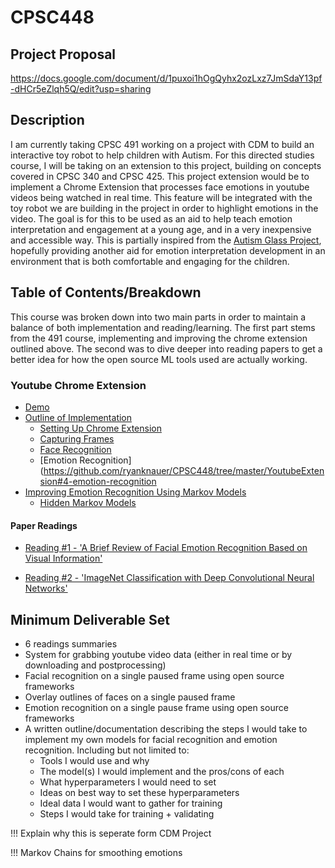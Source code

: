 # CPSC448

## Project Proposal
https://docs.google.com/document/d/1puxoi1hOgQyhx2ozLxz7JmSdaY13pf-dHCr5eZlqh5Q/edit?usp=sharing

## Description

I am currently taking CPSC 491 working on a project with CDM to build an interactive toy robot to help children with Autism. For this directed studies course, I will be taking on an extension to this project, building on concepts covered in CPSC 340 and CPSC 425. This project extension would be to implement a Chrome Extension that processes face emotions in youtube videos being watched in real time. This feature will be integrated with the toy robot we are building in the project in order to highlight emotions in the video. The goal is for this to be used as an aid to help teach emotion interpretation and engagement at a young age, and in a very inexpensive and accessible way. This is partially inspired from the [Autism Glass Project](http://autismglass.stanford.edu/), hopefully providing another aid for emotion interpretation development in an environment that is both comfortable and engaging for the children.


## Table of Contents/Breakdown

This course was broken down into two main parts in order to maintain a balance of both implementation and reading/learning. The first part stems from the 491 course, implementing and improving the chrome extension outlined above. The second was to dive deeper into reading papers to get a better idea for how the open source ML tools used are actually working. 

### Youtube Chrome Extension
* [Demo](https://github.com/ryanknauer/CPSC448/tree/master/YoutubeExtension#demo)
* [Outline of Implementation](https://github.com/ryanknauer/CPSC448/tree/master/YoutubeExtension#progress)
  * [Setting Up Chrome Extension](https://github.com/ryanknauer/CPSC448/tree/master/YoutubeExtension#1-setting-up-chrome-extension)
  * [Capturing Frames](https://github.com/ryanknauer/CPSC448/tree/master/YoutubeExtension#2-capturing-frames)
  * [Face Recognition](https://github.com/ryanknauer/CPSC448/tree/master/YoutubeExtension#3-face-recognition)
  * [Emotion Recognition](https://github.com/ryanknauer/CPSC448/tree/master/YoutubeExtension#4-emotion-recognition
* [Improving Emotion Recognition Using Markov Models](https://github.com/ryanknauer/CPSC448/blob/master/YoutubeExtension/Markov.md)
  * [Hidden Markov Models](https://github.com/ryanknauer/CPSC448/blob/master/YoutubeExtension/Markov.md)

#### Paper Readings

 * [Reading #1 - 'A Brief Review of Facial Emotion Recognition Based on Visual Information'](https://github.com/ryanknauer/CPSC448/blob/master/Readings1.md)

 * [Reading #2 - 'ImageNet Classification with Deep Convolutional Neural Networks'](https://github.com/ryanknauer/CPSC448/blob/master/Reading2.md)

## Minimum Deliverable Set
* 6 readings summaries
* System for grabbing youtube video data (either in real time or by downloading and postprocessing)
* Facial recognition on a single paused frame using open source frameworks
* Overlay outlines of faces on a single paused frame
* Emotion recognition on a single pause frame using open source frameworks
* A written outline/documentation describing the steps I would take to implement my own models for facial recognition and emotion recognition. Including but not limited to:
  * Tools I would use and why
  * The model(s) I would implement and the pros/cons of each
  * What hyperparameters I would need to set
  * Ideas on best way to set these hyperparameters
  * Ideal data I would want to gather for training
  * Steps I would take for training + validating




!!! Explain why this is seperate form CDM Project

!!! Markov Chains for smoothing emotions
